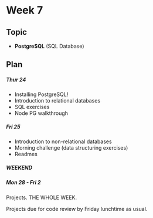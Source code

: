 # Week 7

## Topic

* **PostgreSQL** (SQL Database)

## Plan

##### Thur 24  

* Installing PostgreSQL!
* Introduction to relational databases
* SQL exercises
* Node PG walkthrough

##### Fri 25

* Introduction to non-relational databases
* Morning challenge (data structuring exercises)
* Readmes

##### WEEKEND

##### Mon 28 - Fri 2 

Projects. THE WHOLE WEEK.

Projects due for code review by Friday lunchtime as usual.
